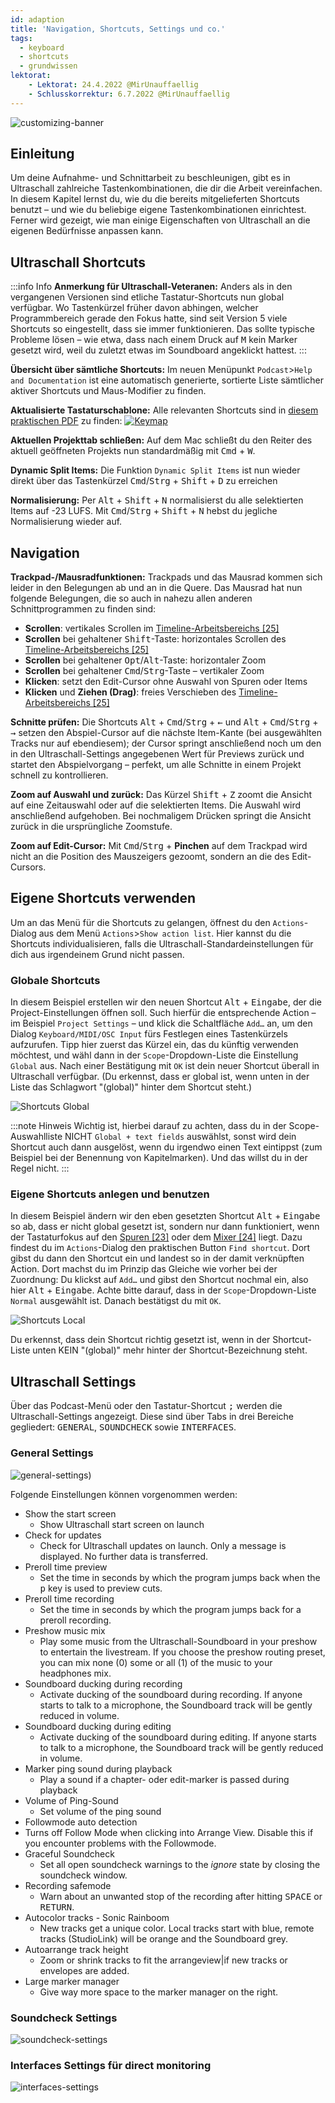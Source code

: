 ```yaml
---
id: adaption
title: 'Navigation, Shortcuts, Settings und co.'
tags:
  - keyboard
  - shortcuts
  - grundwissen
lektorat:
    - Lektorat: 24.4.2022 @MirUnauffaellig
    - Schlusskorrektur: 6.7.2022 @MirUnauffaellig
---
```


<!-- @todo: Gif loops nur bei Bedarf starten (Gif verändern) -->

![customizing-banner](https://raw.githubusercontent.com/Ultraschall/ultraschall-manual/main/assets/images/Anpassungen-und-Shortcuts/0-banner-custom.png)

## Einleitung

Um deine Aufnahme- und Schnittarbeit zu beschleunigen, gibt es in Ultraschall zahlreiche Tastenkombinationen, die dir die Arbeit vereinfachen. In diesem Kapitel lernst du, wie du die bereits mitgelieferten Shortcuts benutzt – und wie du beliebige eigene Tastenkombinationen einrichtest. Ferner wird gezeigt, wie man einige Eigenschaften von Ultraschall an die eigenen Bedürfnisse anpassen kann.

## Ultraschall Shortcuts

:::info Info
**Anmerkung für Ultraschall-Veteranen:** Anders als in den vergangenen Versionen sind etliche Tastatur-Shortcuts nun global verfügbar. Wo Tastenkürzel früher davon abhingen, welcher Programmbereich gerade den Fokus hatte, sind seit Version 5 viele Shortcuts so eingestellt, dass sie immer funktionieren. Das sollte typische Probleme lösen – wie etwa, dass nach einem Druck auf <kbd>M</kbd> kein Marker gesetzt wird, weil du zuletzt etwas im Soundboard angeklickt hattest.
:::

**Übersicht über sämtliche Shortcuts:** Im neuen Menüpunkt `Podcast`>`Help and Documentation` ist eine automatisch generierte, sortierte Liste sämtlicher aktiver Shortcuts und Maus-Modifier zu finden.

**Aktualisierte Tastaturschablone:** Alle relevanten Shortcuts sind in [diesem praktischen PDF](http://url.ultraschall-podcast.de/keymap5) zu finden:
[![Keymap](https://raw.githubusercontent.com/Ultraschall/ultraschall-manual/main/assets/images/Anpassungen-und-Shortcuts/keymap.jpg)](http://url.ultraschall-podcast.de/keymap5)

**Aktuellen Projekttab schließen:** Auf dem Mac schließt du den Reiter des aktuell geöffneten Projekts nun standardmäßig mit <kbd>Cmd</kbd> + <kbd>W</kbd>.

**Dynamic Split Items:** Die Funktion `Dynamic Split Items` ist nun wieder direkt über das Tastenkürzel <kbd>Cmd</kbd>/<kbd>Strg</kbd> + <kbd>Shift</kbd> + <kbd>D</kbd> zu erreichen

**Normalisierung:** Per <kbd>Alt</kbd> + <kbd>Shift</kbd> + <kbd>N</kbd> normalisierst du alle selektierten Items auf -23 LUFS. Mit <kbd>Cmd</kbd>/<kbd>Strg</kbd> + <kbd>Shift</kbd> + <kbd>N</kbd> hebst du jegliche Normalisierung wieder auf.

## Navigation

**Trackpad-/Mausradfunktionen:** Trackpads und das Mausrad kommen sich leider in den Belegungen ab und an in die Quere. Das Mausrad hat nun folgende Belegungen, die so auch in nahezu allen anderen Schnittprogrammen zu finden sind:

- **Scrollen**: vertikales Scrollen im [Timeline-Arbeitsbereichs [25]](GUI-overview#bereich-arbeitsfläche)
- **Scrollen** bei gehaltener <kbd>Shift</kbd>-Taste: horizontales Scrollen des [Timeline-Arbeitsbereichs [25]](GUI-overview#bereich-arbeitsfläche)
- **Scrollen** bei gehaltener <kbd>Opt</kbd>/<kbd>Alt</kbd>-Taste: horizontaler Zoom
- **Scrollen** bei gehaltener <kbd>Cmd</kbd>/<kbd>Strg</kbd>-Taste – vertikaler Zoom
- **Klicken**: setzt den Edit-Cursor ohne Auswahl von Spuren oder Items
- **Klicken** und **Ziehen (Drag)**: freies Verschieben des [Timeline-Arbeitsbereichs [25]](GUI-overview#bereich-arbeitsfläche) <!-- [ ] ToDo: prüfen und gegebenenfalls korrigieren -->

**Schnitte prüfen:** Die Shortcuts <kbd>Alt</kbd> + <kbd>Cmd</kbd>/<kbd>Strg</kbd> + <kbd>←</kbd> und <kbd>Alt</kbd> + <kbd>Cmd</kbd>/<kbd>Strg</kbd> + <kbd>→</kbd> setzen den Abspiel-Cursor auf die nächste Item-Kante (bei ausgewählten Tracks nur auf ebendiesem); der Cursor springt anschließend noch um den in den Ultraschall-Settings angegebenen Wert für Previews zurück und startet den Abspielvorgang – perfekt, um alle Schnitte in einem Projekt schnell zu kontrollieren.

**Zoom auf Auswahl und zurück:** Das Kürzel <kbd>Shift</kbd> + <kbd>Z</kbd> zoomt die Ansicht auf eine Zeitauswahl oder auf die selektierten Items. Die Auswahl wird anschließend aufgehoben. Bei nochmaligem Drücken springt die Ansicht zurück in die ursprüngliche Zoomstufe.

**Zoom auf Edit-Cursor:** Mit <kbd>Cmd</kbd>/<kbd>Strg</kbd> + **Pinchen** auf dem Trackpad wird nicht an die Position des Mauszeigers gezoomt, sondern an die des Edit-Cursors.

## Eigene Shortcuts verwenden

Um an das Menü für die Shortcuts zu gelangen, öffnest du den `Actions`-Dialog aus dem Menü `Actions`>`Show action list`. Hier kannst du die Shortcuts individualisieren, falls die Ultraschall-Standardeinstellungen für dich aus irgendeinem Grund nicht passen.

### Globale Shortcuts

In diesem Beispiel erstellen wir den neuen Shortcut <kbd>Alt</kbd> + <kbd>Eingabe</kbd>, der die Project-Einstellungen öffnen soll. Such hierfür die entsprechende Action – im Beispiel `Project Settings` – und klick die Schaltfläche `Add…` an, um den Dialog `Keyboard/MIDI/OSC Input` fürs Festlegen eines Tastenkürzels aufzurufen. Tipp hier zuerst das Kürzel ein, das du künftig verwenden möchtest, und wähl dann in der `Scope`-Dropdown-Liste die Einstellung `Global` aus. Nach einer Bestätigung mit `OK` ist dein neuer Shortcut überall in Ultraschall verfügbar. (Du erkennst, dass er global ist, wenn unten in der Liste das Schlagwort "(global)" hinter dem Shortcut steht.)

![Shortcuts Global](https://raw.githubusercontent.com/Ultraschall/ultraschall-manual/main/assets/images/Anpassungen-und-Shortcuts/globale_shortcuts.gif)

:::note Hinweis
Wichtig ist, hierbei darauf zu achten, dass du in der Scope-Auswahlliste NICHT `Global + text fields` auswählst, sonst wird dein Shortcut auch dann ausgelöst, wenn du irgendwo einen Text eintippst (zum Beispiel bei der Benennung von Kapitelmarken). Und das willst du in der Regel nicht.
:::

### Eigene Shortcuts anlegen und benutzen

In diesem Beispiel ändern wir den eben gesetzten Shortcut <kbd>Alt</kbd> + <kbd>Eingabe</kbd> so ab, dass er nicht global gesetzt ist, sondern nur dann funktioniert, wenn der Tastaturfokus auf den [Spuren [23]](GUI-overview) oder dem [Mixer [24]](GUI-overview) liegt. Dazu findest du im `Actions`-Dialog den praktischen Button `Find shortcut`. Dort gibst du dann den Shortcut ein und landest so in der damit verknüpften Action. Dort machst du im Prinzip das Gleiche wie vorher bei der Zuordnung: Du klickst auf `Add…` und gibst den Shortcut nochmal ein, also hier <kbd>Alt</kbd> + <kbd>Eingabe</kbd>. Achte bitte darauf, dass in der `Scope`-Dropdown-Liste `Normal` ausgewählt ist. Danach bestätigst du mit `OK`.

![Shortcuts Local](https://raw.githubusercontent.com/Ultraschall/ultraschall-manual/main/assets/images/Anpassungen-und-Shortcuts/lokale_shortcuts.gif)

Du erkennst, dass dein Shortcut richtig gesetzt ist, wenn in der Shortcut-Liste unten KEIN "(global)" mehr hinter der Shortcut-Bezeichnung steht.

## Ultraschall Settings

Über das Podcast-Menü oder den Tastatur-Shortcut <kbd>;</kbd> werden die Ultraschall-Settings angezeigt. Diese sind über Tabs in drei Bereiche gegliedert: <kbd>GENERAL</kbd>, <kbd>SOUNDCHECK</kbd> sowie <kbd>INTERFACES</kbd>.

### General Settings

![general-settings](https://raw.githubusercontent.com/Ultraschall/ultraschall-manual/main/assets/images/Anpassungen-und-Shortcuts/settings_general.png))

Folgende Einstellungen können vorgenommen werden:

* Show the start screen
  * Show Ultraschall start screen on launch
* Check for updates
  * Check for Ultraschall updates on launch. Only a message is displayed. No further data is transferred.
* Preroll time preview
  * Set the time in seconds by which the program jumps back when the <kbd>p</kbd> key is used to preview cuts.
* Preroll time recording
  * Set the time in seconds by which the program jumps back for a preroll recording.
* Preshow music mix
  * Play some music from the Ultraschall-Soundboard in your preshow to entertain the livestream. If you choose the preshow routing preset, you can mix none (0) some or all (1) of the music to your headphones mix.
* Soundboard ducking during recording
  * Activate ducking of the soundboard during recording. If anyone starts to talk to a microphone, the Soundboard track will be gently reduced in volume.
* Soundboard ducking during editing
  * Activate ducking of the soundboard during editing. If anyone starts to talk to a microphone, the Soundboard track will be gently reduced in volume.
* Marker ping sound during playback
  * Play a sound if a chapter- oder edit-marker is passed during playback
* Volume of Ping-Sound
  * Set volume of the ping sound
*  Followmode auto detection
  * Turns off Follow Mode when clicking into Arrange View. Disable this if you encounter problems with the Followmode.
* Graceful Soundcheck
  * Set all open soundcheck warnings to the _ignore_ state by closing the soundcheck window.
* Recording safemode
  * Warn about an unwanted stop of the recording after hitting <kbd>SPACE</kbd> or <kbd>RETURN</kbd>.
* Autocolor tracks - Sonic Rainboom
  * New tracks get a unique color. Local tracks start with blue, remote tracks (StudioLink) will be orange and the Soundboard grey.
* Autoarrange track height
  * Zoom or shrink tracks to fit the arrangeview|if new tracks or envelopes are added.    
* Large marker manager
  * Give way more space to the marker manager on the right.  

### Soundcheck Settings

![soundcheck-settings](https://raw.githubusercontent.com/Ultraschall/ultraschall-manual/main/assets/images/Anpassungen-und-Shortcuts/settings_soundcheck.png)

### Interfaces Settings für direct monitoring

![interfaces-settings](https://raw.githubusercontent.com/Ultraschall/ultraschall-manual/main/assets/images/Anpassungen-und-Shortcuts/settings_interfaces.png)

<!-- [ ] ToDo für V2: das Kapitel existiert noch nicht
## Kontrollgeräte verwenden (Midi, OSC, etc.)

:::info Info
Du kannst alle Shortcuts auch per Midi und OSC ansteuern. Hinweise dazu sind im Kapitel [Sonstiges](https://pad.gwdg.de/sLRAFF9eS0OwYFuobe_wZw#) zu finden.
:::
-->

